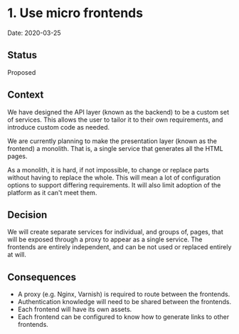 # 1. Use micro frontends

Date: 2020-03-25

## Status

Proposed

## Context

We have designed the API layer (known as the backend) to be a custom set of services. This allows the user to tailor it
to their own requirements, and introduce custom code as needed.

We are currently planning to make the presentation layer (known as the frontend) a monolith. That is, a single service
that generates all the HTML pages.

As a monolith, it is hard, if not impossible, to change or replace parts without having to replace the whole. This will
mean a lot of configuration options to support differing requirements. It will also limit adoption of the platform as it
can't meet them.

## Decision

We will create separate services for individual, and groups of, pages, that will be exposed through a proxy to appear as
a single service. The frontends are entirely independent, and can be not used or replaced entirely at will.

## Consequences

- A proxy (e.g. Nginx, Varnish) is required to route between the frontends.
- Authentication knowledge will need to be shared between the frontends.
- Each frontend will have its own assets.
- Each frontend can be configured to know how to generate links to other frontends.
